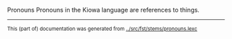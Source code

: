 Pronouns
Pronouns in the Kiowa language are references to things.



* * *
<small>This (part of) documentation was generated from [../src/fst/stems/pronouns.lexc](http://github.com/giellalt/lang-kio/blob/main/../src/fst/stems/pronouns.lexc)</small>